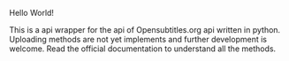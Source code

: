 Hello World!

This is a api wrapper for the api of Opensubtitles.org api written in python.
Uploading methods are not yet implements and further development is welcome.
Read the official documentation to understand all the methods.